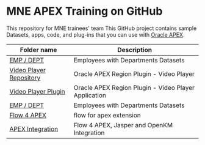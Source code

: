 # MNE APEX Training on GitHub
This repository for MNE trainees' team
This GitHub project contains sample Datasets, apps, code, and plug-ins that you can use with [Oracle APEX](https://apex.oracle.com/).

| Folder name                                                                                             | Description                         |
|---------------------------------------------------------------------------------------------------------|-------------------------------------|
| [EMP / DEPT](./sample%20dataset/Emp-Dept%20Dataset)                                                     | Employees with Departments Datasets |
| [Video Player Repository](https://github.com/Dani3lSun/apex-plugin-videoplayer#oracle-apex-region-plugin---video-player) | Oracle APEX Region Plugin - Video Player |
| [Video Player Plugin](https://apex.oracle.com/pls/apex/f?p=66233)                                       | Oracle APEX Region Plugin - Video Player Application|
| [EMP / DEPT](./sample%20dataset/Emp-Dept%20Dataset)                                                     | Employees with Departments Datasets |
| [Flow 4 APEX](https://flowsforapex.org/latest/getting-started/)                                         | flow for apex extension |
| [APEX Integration](./FlowForAPEX)                                                                       | Flow 4 APEX, Jasper and OpenKM Integration |

